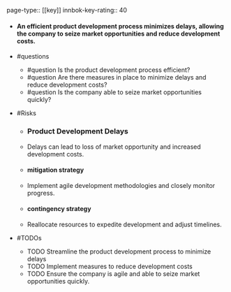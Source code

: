 page-type:: [[key]]
innbok-key-rating:: 40
- #### An efficient product development process minimizes delays, allowing the company to seize market opportunities and reduce development costs.
- #questions
  - #question Is the product development process efficient?
  - #question Are there measures in place to minimize delays and reduce development costs?
  - #question Is the company able to seize market opportunities quickly?
- #Risks

  - ### Product Development Delays
  - Delays can lead to loss of market opportunity and increased development costs.
  - #### mitigation strategy
  - Implement agile development methodologies and closely monitor progress.
  - #### contingency strategy
  - Reallocate resources to expedite development and adjust timelines.
- #TODOs
  - TODO Streamline the product development process to minimize delays
  - TODO  Implement measures to reduce development costs
  - TODO  Ensure the company is agile and able to seize market opportunities quickly.



